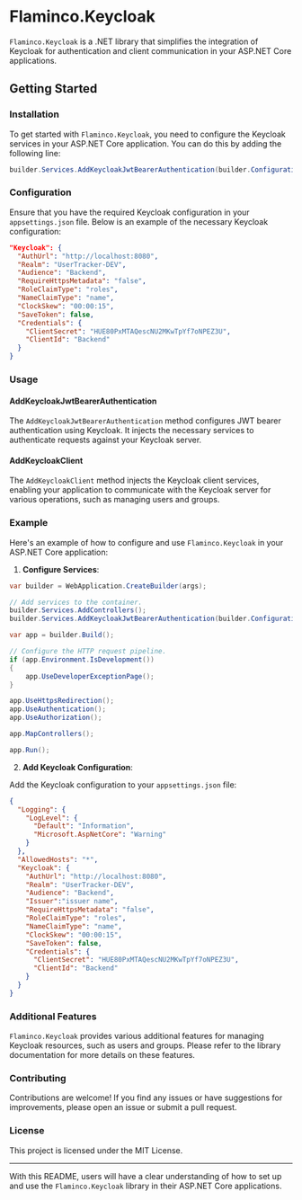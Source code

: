 # Flaminco.Keycloak

`Flaminco.Keycloak` is a .NET library that simplifies the integration of Keycloak for authentication and client communication in your ASP.NET Core applications.

## Getting Started

### Installation

To get started with `Flaminco.Keycloak`, you need to configure the Keycloak services in your ASP.NET Core application. You can do this by adding the following line:

```csharp
builder.Services.AddKeycloakJwtBearerAuthentication(builder.Configuration).AddKeycloakClient();
```

### Configuration

Ensure that you have the required Keycloak configuration in your `appsettings.json` file. Below is an example of the necessary Keycloak configuration:

```json
"Keycloak": {
  "AuthUrl": "http://localhost:8080",
  "Realm": "UserTracker-DEV",
  "Audience": "Backend",
  "RequireHttpsMetadata": "false",
  "RoleClaimType": "roles",
  "NameClaimType": "name",
  "ClockSkew": "00:00:15",
  "SaveToken": false,
  "Credentials": {
    "ClientSecret": "HUE80PxMTAQescNU2MKwTpYf7oNPEZ3U",
    "ClientId": "Backend"
  }
}
```

### Usage

#### AddKeycloakJwtBearerAuthentication

The `AddKeycloakJwtBearerAuthentication` method configures JWT bearer authentication using Keycloak. It injects the necessary services to authenticate requests against your Keycloak server.

#### AddKeycloakClient

The `AddKeycloakClient` method injects the Keycloak client services, enabling your application to communicate with the Keycloak server for various operations, such as managing users and groups.

### Example

Here's an example of how to configure and use `Flaminco.Keycloak` in your ASP.NET Core application:

1. **Configure Services**:

```csharp
var builder = WebApplication.CreateBuilder(args);

// Add services to the container.
builder.Services.AddControllers();
builder.Services.AddKeycloakJwtBearerAuthentication(builder.Configuration).AddKeycloakClient();

var app = builder.Build();

// Configure the HTTP request pipeline.
if (app.Environment.IsDevelopment())
{
    app.UseDeveloperExceptionPage();
}

app.UseHttpsRedirection();
app.UseAuthentication();
app.UseAuthorization();

app.MapControllers();

app.Run();
```

2. **Add Keycloak Configuration**:

Add the Keycloak configuration to your `appsettings.json` file:

```json
{
  "Logging": {
    "LogLevel": {
      "Default": "Information",
      "Microsoft.AspNetCore": "Warning"
    }
  },
  "AllowedHosts": "*",
  "Keycloak": {
    "AuthUrl": "http://localhost:8080",
    "Realm": "UserTracker-DEV",
    "Audience": "Backend",
    "Issuer":"issuer name",
    "RequireHttpsMetadata": "false",
    "RoleClaimType": "roles",
    "NameClaimType": "name",
    "ClockSkew": "00:00:15",
    "SaveToken": false,
    "Credentials": {
      "ClientSecret": "HUE80PxMTAQescNU2MKwTpYf7oNPEZ3U",
      "ClientId": "Backend"
    }
  }
}
```

### Additional Features

`Flaminco.Keycloak` provides various additional features for managing Keycloak resources, such as users and groups. Please refer to the library documentation for more details on these features.

### Contributing

Contributions are welcome! If you find any issues or have suggestions for improvements, please open an issue or submit a pull request.

### License

This project is licensed under the MIT License.

---

With this README, users will have a clear understanding of how to set up and use the `Flaminco.Keycloak` library in their ASP.NET Core applications.